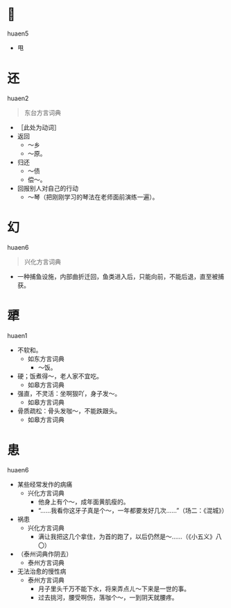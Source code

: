 # 𫝺
huaen5
- 甩





# 还
huaen2
> 东台方言词典
- ［此处为动词］
- 返回
  - ～乡
  - ～原。
- 归还
  - ～债
  - 偿～。
- 回报别人对自己的行动
  - ～琴（把刚刚学习的琴法在老师面前演练一遍）。



# 幻
huaen6
> 兴化方言词典
- 一种捕鱼设施，内部曲折迁回，鱼类进入后，只能向前，不能后退，直至被捕获。




# 㹕
huaen1
+ 不软和。
  * 如东方言词典
    - ～饭。
+ 硬；饭煮得～，老人家不宜吃。
  * 如皋方言词典
+ 强直，不灵活：坐啊狠吖，身子发～。
  * 如皋方言词典
+ 骨质疏松：骨头发咖～，不能跌跟头。
  * 如皋方言词典

# 患
huaen6
+ 某些经常发作的病痛
  * 兴化方言词典
    - 他身上有个～，成年面黄肌瘦的。
    - “……我看你这牙子真是个～，一年都要发好几次……”（场二：《混城》）
+ 祸患
  * 兴化方言词典
    - 满让我把这几个拿住，为首的跑了，以后仍然是～……（《小五义》八〇）
+ （泰州词典作阴去）
  * 泰州方言词典
+ 无法治愈的慢性病
  * 泰州方言词典
    - 月子里头千万不能下水，将来弄点ㄦ～下来是一世的事。
    - 过去挑河，腰受啊伤，落咖个～，一到阴天就腰疼。
